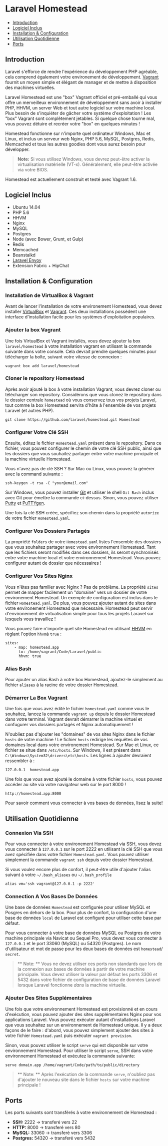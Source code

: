 # Laravel Homestead

- [Introduction](#introduction)
- [Logiciel Inclus](#included-software)
- [Installation & Configuration](#installation-and-setup)
- [Utilisation Quotidienne](#daily-usage)
- [Ports](#ports)

<a name="introduction"></a>
## Introduction

Laravel s'efforce de rendre l'expérience du développement PHP agréable, cela comprend également votre environement de développement. [Vagrant](http://vagrantup.com) fournit un moyen simple et élégant de manager et de mettre à disposition des machines virtuelles.

Laravel Homestead est une "box" Vagrant officiel et pré-emballé qui vous offre un merveilleux environnement de développement sans avoir à installer PHP, HHVM, un server Web et tout autre logiciel sur votre machine local. Plus besoin de s'inquiéter de gâcher votre système d'exploitation ! Les "box" Vagrant sont complètement jetables. Si quelque chose tourne mal, vous pouvez détuire et recréer votre "box" en quelques minutes !

Homestead fonctionne sur n'importe quel ordinateur Windows, Mac et Linux, et inclus un serveur web Nginx, PHP 5.6, MySQL, Postgres, Redis, Memcached et tous les autres goodies dont vous aurez besoin pour développer.

> **Note:** Si vous utilisez Windows, vous devrez peut-être activer la virtualisation matérielle (VT-x). Généralement, elle peut-être activée via votre BIOS.

Homestead est actuellement construit et testé avec Vagrant 1.6.

<a name="included-software"></a>
## Logiciel Inclus

- Ubuntu 14.04
- PHP 5.6
- HHVM
- Nginx
- MySQL
- Postgres
- Node (avec Bower, Grunt, et Gulp)
- Redis
- Memcached
- Beanstalkd
- [Laravel Envoy](/docs/ssh#envoy-task-runner)
- Extension Fabric + HipChat

<a name="installation-and-setup"></a>
## Installation & Configuration

### Installation de VirtualBox & Vagrant

Avant de lancer l'installation de votre environement Homestead, vous devez installer [VirtualBox](https://www.virtualbox.org/wiki/Downloads) et [Vagrant](http://www.vagrantup.com/downloads.html). Ces deux installations possèdent une interface d'installation facile pour les systèmes d'exploitation populaires.

### Ajouter la box Vagrant

Une fois VirtualBox et Vagrant installés, vous devez ajouter la box `laravel/homestead` à votre installation vagrant en utilisant la commande suivante dans votre console. Cela devrait prendre quelques minutes pour télécharger la boîte, suivant votre vitesse de connexion :

	vagrant box add laravel/homestead

### Cloner le repository Homestead

Après avoir ajouté la box à votre installation Vagrant, vous devrez cloner ou télécharger son repository. Considérons que vous clonez le repository dans le dossier centrale `homestead` où vous conservez tous vos projets Laravel, tout comme la box Homestead servira d'hôte à l'ensemble de vos projets Laravel (et autres PHP).

	git clone https://github.com/laravel/homestead.git Homestead

### Configurer Votre Clé SSH

Ensuite, éditez le fichier `Homestead.yaml` présent dans le repository. Dans ce fichier, vous pouvez configurer le chemin de votre clé SSH public, ainsi que les dossiers que vous souhaitez partager entre votre machine prncipale et la machine virtuelle Homestead.

Vous n'avez pas de clé SSH ? Sur Mac ou Linux, vous pouvez la générer avec la command suivante :

	ssh-keygen -t rsa -C "your@email.com"

Sur Windows, vous pouvez installer [Git](http://git-scm.com) et utiliser le shell `Git Bash` inclus avec Git pour émettre la commande ci-dessus. Sinon, vous pouvez utiliser [Putty](http://www.chiark.greenend.org.uk/~sgtatham/putty/download.html) et [PuTTYgen](http://www.chiark.greenend.org.uk/~sgtatham/putty/download.html).

Une fois la clé SSH créée, spécifiez son chemin dans la propriété `autorize` de votre fichier `Homestead.yaml`.

### Configurer Vos Dossiers Partagés

La propriété `folders` de votre `Homestead.yaml` listes l'ensemble des dossiers que vous souhaitez partager avec votre environnement Homestead. Tant que les fichiers seront modifiés dans ces dossiers, ils seront synchronisés entre votre machine local et votre environnement Homestead. Vous pouvez configurer autant de dossier que nécessaires !

### Configurer Vos Sites Nginx

Vous n'êtes pas familier avec Nginx ? Pas de problème. La propriété `sites` permet de mapper facilement un "domaine" vers un dossier de votre environement Homestead. Un exemple de configuration est inclus dans le fichier `Homestead.yaml`. De plus, vous pouvez ajouter autant de sites dans votre environement Homestead que nécessaire. Homestead peut servir d'environement de virtualisation simple pour tous les projets Laravel sur lesquels vous travaillez ! 

Vous pouvez faire n'importe quel site Homestead en utilisant [HHVM](http://hhvm.com) en règlant l'option `hhvm`à `true` :

	sites:
	    - map: homestead.app
	      to: /home/vagrant/Code/Laravel/public
	      hhvm: true

### Alias Bash

Pour ajouter un alias Bash à votre box Homestead, ajoutez-le simplement au fichier `aliases` à la racine de votre dossier Homestead.

### Démarrer La Box Vagrant

Une fois que vous avez édité le fichier `homestead.yaml` comme vous le souhaitez, lancez la commande `vagrant up` depuis le dossier Homestead dans votre terminal. Vagrant devrait démarrer la machine virtuel et confugurer vos dossiers partagés et Nginx automatiquement !

N'oubliez pas d'ajouter les "domaines" de vos sites Nginx dans le fichier `hosts` de votre machine ! Le fichier `hosts` redirige les requêtes de vos domaines local dans votre environement Homestead. Sur Mac et Linux, ce fichier se situe dans `/etc/hosts`. Sur Windows, il est présent dans `C:\Windows\System32\drivers\etc\hosts`. Les lignes à ajouter devraient ressembler à :

	127.0.0.1  homestead.app

Une fois que vous avez ajouté le domaine à votre fichier `hosts`, vous pouvez accéder au site via votre navigateur web sur le port 8000 !

	http://homestead.app:8000

Pour savoir comment vous connecter à vos bases de données, lisez la suite!

<a name="daily-usage"></a>
## Utilisation Quotidienne

### Connexion Via SSH

Pour vous connecter à votre environement Homestead via SSH, vous devez vous connecter à `127.0.0.1` sur le port 2222 en utilisant la clé SSH que vous avez spécifiée dans votre fichier `Homestead.yaml`. Vous pouvez utiliser simplement la commande `vagrant ssh` depuis votre dossier Homestead.

Si vous voulez encore plus de confort, il peut-être utile d'ajouter  l'alias suivant à votre `~/.bash_aliases` ou `~/.bash_profile`

	alias vm='ssh vagrant@127.0.0.1 -p 2222'

### Connection A Vos Bases De Données

Une base de données `Homestead` est configurée pour utiliser MySQL et Posgres en dehors de la box. Pour plus de confort, la configuration d'une base de données `local` de Laravel est configuré pour utiliser cette base par défaut.

Pour vous connecter à votre base de données MySQL ou Postgres de votre machine principale via Navicat ou Sequel Pro, vous devez vous connecter à `127.0.0.1` et le port 33060 (MySQL) ou 54320 (Postgres). Le nom d'utilisateur et mot de passe pour les deux bases de données est `homestead`/` secret`.


> ** Note: ** Vous ne devez utiliser ces ports non standards que lors de la connexion aux bases de données à partir de votre machine principale. Vous devez utiliser la valeur par défaut les ports 3306 et 5432 dans votre fichier de configuration de base de données Laravel lorsque Laravel fonctionne _dans_ la machine virtuelle.

### Ajouter Des Sites Supplémentaires

Une fois que votre environnement Homestead est provisionné et en cours d'exécution, vous pouvez ajouter des sites supplémentaires Nginx pour vos applications Laravel. Vous pouvez exécuter autant d'installations Laravel que vous souhaitez sur un environnement de Homestead unique. Il y a deux façons de le faire : d'abord, vous pouvez simplement ajouter des sites à votre fichier `Homestead.yaml` puis exécuter `vagrant provision`.

Sinon, vous pouvez utiliser le script `serve` qui est disponible sur votre environnement Homestead. Pour utiliser le script `serve`, SSH dans votre environnement Homestead et exécutez la commande suivante:

	serve domain.app /home/vagrant/Code/path/to/public/directory

> ** Note: ** Après l'exécution de la commande `serve`, n'oubliez pas d'ajouter le nouveau site dans le fichier `hosts` sur votre machine principale !

<a name="ports"></a>
## Ports

Les ports suivants sont transférés à votre environnement de Homestead :

- **SSH:** 2222 -> transferé vers 22
- **HTTP:** 8000 -> transferé vers 80
- **MySQL:** 33060 -> transferé vers 3306
- **Postgres:** 54320 -> transferé vers 5432
